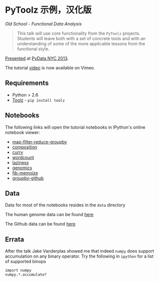 PyToolz 示例，汉化版
================

*Old School - Functional Data Analysis*

> This talk will use core functionality from the `PyToolz` projects. Students will leave both with a set of concrete tools and with an understanding of some
of the more applicable lessons from the functional style.

[Presented](http://pydata.org/nyc2013/abstracts/#103) at [PyData NYC 2013](http://pydata.org/nyc2013).

The tutorial [video](http://vimeo.com/80096814) is now available on Vimeo.


Requirements
------------

* Python > 2.6
* [Toolz](https://github.com/pytoolz/toolz) - `pip install toolz`


Notebooks
---------

The following links will open the tutorial notebooks in IPython's online notebook viewer:

* [map-filter-reduce-groupby](http://nbviewer.ipython.org/urls/raw.githubusercontent.com/mrocklin/pydata-toolz/master/1-map-filter-reduce-groupby.ipynb)
* [composition](http://nbviewer.ipython.org/urls/raw.githubusercontent.com/mrocklin/pydata-toolz/master/2-composition.ipynb)
* [curry](http://nbviewer.ipython.org/urls/raw.githubusercontent.com/mrocklin/pydata-toolz/master/3-curry.ipynb)
* [wordcount](http://nbviewer.ipython.org/urls/raw.githubusercontent.com/mrocklin/pydata-toolz/master/4-wordcount.ipynb)
* [laziness](http://nbviewer.ipython.org/urls/raw.githubusercontent.com/mrocklin/pydata-toolz/master/5-laziness.ipynb)
* [genomics](http://nbviewer.ipython.org/urls/raw.githubusercontent.com/mrocklin/pydata-toolz/master/6-genomics.ipynb)
* [fib-memoize](http://nbviewer.ipython.org/urls/raw.githubusercontent.com/mrocklin/pydata-toolz/master/7-fib-memoize.ipynb)
* [groupby-github](http://nbviewer.ipython.org/urls/raw.githubusercontent.com/mrocklin/pydata-toolz/master/8-groupby-github.ipynb)


Data
----

Data for most of the notebooks resides in the `data` directory

The human genome data can be found [here](http://hgdownload.cse.ucsc.edu/goldenPath/hg19/chromosomes/)

The Github data can be found [here](http://www.githubarchive.org/)


Errata
------

After the talk Jake Vanderplas showed me that indeed `numpy` does support
accumulation on any binary operator.  Try the following in `ipython` for a
list of supported binops

    import numpy
    numpy.*.accumulate?

